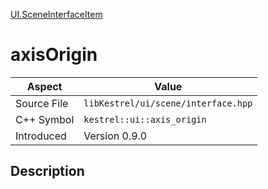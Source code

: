 [UI.SceneInterfaceItem](index.md)
# axisOrigin
| Aspect | Value |
| --- | --- |
| Source File | `libKestrel/ui/scene/interface.hpp` |
| C++ Symbol | `kestrel::ui::axis_origin` |
| Introduced | Version 0.9.0 |
## Description
